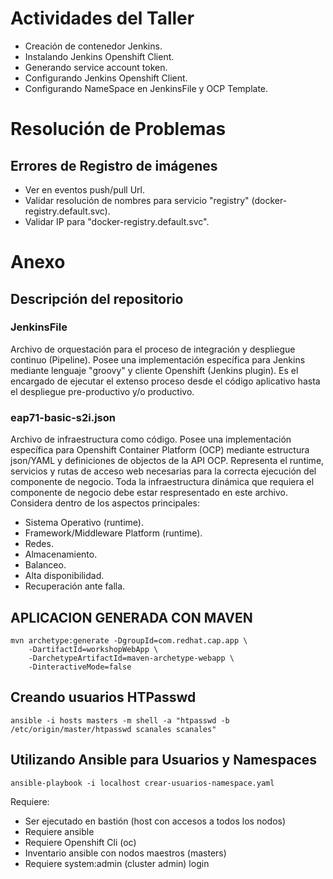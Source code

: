 # Actividades del Taller
- Creación de contenedor Jenkins.
- Instalando Jenkins Openshift Client.
- Generando service account token.
- Configurando Jenkins Openshift Client.
- Configurando NameSpace en JenkinsFile y OCP Template.

# Resolución de Problemas
## Errores de Registro de imágenes
- Ver en eventos push/pull Url.
- Validar resolución de nombres para servicio "registry" (docker-registry.default.svc).
- Validar IP para "docker-registry.default.svc".

# Anexo

## Descripción del repositorio
### JenkinsFile
Archivo de orquestación para el proceso de integración y despliegue continuo (Pipeline). Posee una implementación específica para Jenkins mediante lenguaje "groovy" y cliente Openshift (Jenkins plugin).
Es el encargado de ejecutar el extenso proceso desde el código aplicativo hasta el despliegue pre-productivo y/o productivo.
### eap71-basic-s2i.json
Archivo de infraestructura como código. Posee una implementación específica para Openshift Container Platform (OCP) mediante estructura json/YAML y definiciones de objectos de la API OCP.
Representa el runtime, servicios y rutas de acceso web necesarias para la correcta ejecución del componente de negocio.
Toda la infraestructura dinámica que requiera el componente de negocio debe estar respresentado en este archivo. Considera dentro de los aspectos principales:
- Sistema Operativo (runtime).
- Framework/Middleware Platform (runtime).
- Redes.
- Almacenamiento.
- Balanceo.
- Alta disponibilidad.
- Recuperación ante falla.
## APLICACION GENERADA CON MAVEN
```
mvn archetype:generate -DgroupId=com.redhat.cap.app \
	-DartifactId=workshopWebApp \
	-DarchetypeArtifactId=maven-archetype-webapp \
	-DinteractiveMode=false
```
## Creando usuarios HTPasswd

```
ansible -i hosts masters -m shell -a "htpasswd -b /etc/origin/master/htpasswd scanales scanales"
```

## Utilizando Ansible para Usuarios y Namespaces
```
ansible-playbook -i localhost crear-usuarios-namespace.yaml
```
Requiere:
- Ser ejecutado en bastión (host con accesos a todos los nodos)
- Requiere ansible
- Requiere Openshift Cli (oc)
- Inventario ansible con nodos maestros (masters)
- Requiere system:admin (cluster admin) login
